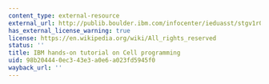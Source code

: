 ```yaml
---
content_type: external-resource
external_url: http://publib.boulder.ibm.com/infocenter/ieduasst/stgv1r0/index.jsp?topic=/com.ibm.iea.cbe/cbe/1.0/Programming.html
has_external_license_warning: true
license: https://en.wikipedia.org/wiki/All_rights_reserved
status: ''
title: IBM hands-on tutorial on Cell programming
uid: 98b20444-0ec3-43e3-a0e6-a023fd5945f0
wayback_url: ''
---
```

